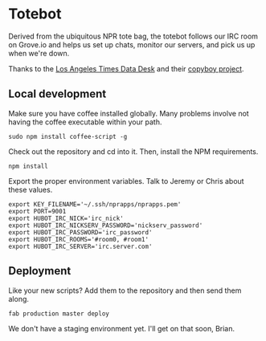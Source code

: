 # Totebot

Derived from the ubiquitous NPR tote bag, the totebot follows our IRC room on Grove.io and helps us set up chats, monitor our servers, and pick us up when we're down.

Thanks to the [Los Angeles Times Data Desk](http://datadesk.latimes.com/) and their [copyboy project](https://github.com/datadesk/copyboy).

## Local development
Make sure you have coffee installed globally. Many problems involve not having the coffee executable within your path.
```
sudo npm install coffee-script -g
```

Check out the repository and cd into it. Then, install the NPM requirements.
```
npm install
```

Export the proper environment variables. Talk to Jeremy or Chris about these values.
```
export KEY_FILENAME='~/.ssh/nprapps/nprapps.pem'
export PORT=9001
export HUBOT_IRC_NICK='irc_nick'
export HUBOT_IRC_NICKSERV_PASSWORD='nickserv_password'
export HUBOT_IRC_PASSWORD='irc_password'
export HUBOT_IRC_ROOMS='#room0, #room1'
export HUBOT_IRC_SERVER='irc.server.com'
```

## Deployment
Like your new scripts? Add them to the repository and then send them along.
```
fab production master deploy
```

We don't have a staging environment yet. I'll get on that soon, Brian.
